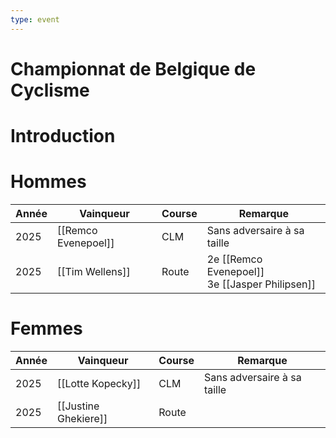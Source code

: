 ```yaml
---
type: event
---
```


# Championnat de Belgique de Cyclisme

# Introduction

# Hommes

| Année | Vainqueur           | Course | Remarque                                          |
| ----- | ------------------- | ------ | ------------------------------------------------- |
| 2025  | [[Remco Evenepoel]] | CLM    | Sans adversaire à sa taille                       |
| 2025  | [[Tim Wellens]]     | Route  | 2e [[Remco Evenepoel]]<br>3e [[Jasper Philipsen]] |
# Femmes

| Année | Vainqueur            | Course | Remarque                    |
| ----- | -------------------- | ------ | --------------------------- |
| 2025  | [[Lotte Kopecky]]    | CLM    | Sans adversaire à sa taille |
| 2025  | [[Justine Ghekiere]] | Route  |                             |
